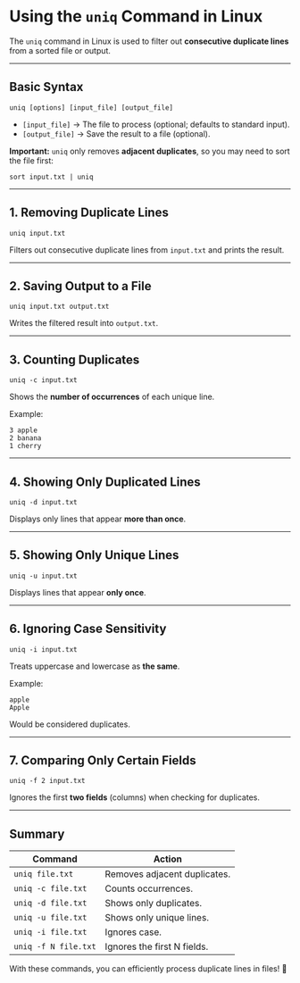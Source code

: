 # Using the `uniq` Command in Linux

The `uniq` command in Linux is used to filter out **consecutive duplicate lines** from a sorted file or output.

---

## Basic Syntax
```
uniq [options] [input_file] [output_file]
```
- `[input_file]` → The file to process (optional; defaults to standard input).
- `[output_file]` → Save the result to a file (optional).

**Important:** `uniq` only removes **adjacent duplicates**, so you may need to sort the file first:
```
sort input.txt | uniq
```

---

## 1. Removing Duplicate Lines
```
uniq input.txt
```
Filters out consecutive duplicate lines from `input.txt` and prints the result.

---

## 2. Saving Output to a File
```
uniq input.txt output.txt
```
Writes the filtered result into `output.txt`.

---

## 3. Counting Duplicates
```
uniq -c input.txt
```
Shows the **number of occurrences** of each unique line.

Example:
```
3 apple
2 banana
1 cherry
```

---

## 4. Showing Only Duplicated Lines
```
uniq -d input.txt
```
Displays only lines that appear **more than once**.

---

## 5. Showing Only Unique Lines
```
uniq -u input.txt
```
Displays lines that appear **only once**.

---

## 6. Ignoring Case Sensitivity
```
uniq -i input.txt
```
Treats uppercase and lowercase as **the same**.

Example:
```
apple
Apple
```
Would be considered duplicates.

---

## 7. Comparing Only Certain Fields
```
uniq -f 2 input.txt
```
Ignores the first **two fields** (columns) when checking for duplicates.

---

## Summary
| Command | Action |
|---------|--------|
| `uniq file.txt` | Removes adjacent duplicates. |
| `uniq -c file.txt` | Counts occurrences. |
| `uniq -d file.txt` | Shows only duplicates. |
| `uniq -u file.txt` | Shows only unique lines. |
| `uniq -i file.txt` | Ignores case. |
| `uniq -f N file.txt` | Ignores the first N fields. |

With these commands, you can efficiently process duplicate lines in files! 🚀

